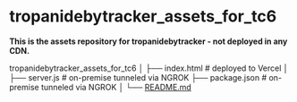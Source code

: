 # tropanidebytracker_assets_for_tc6
**This is the assets repository for tropanidebytracker - not deployed in any CDN.**

tropanidebytracker_assets_for_tc6
│
├── index.html       # deployed to Vercel
│
├── server.js        # on-premise tunneled via NGROK
├── package.json     # on-premise tunneled via NGROK
│
└── [README.md](https://github.com/aeronje/tropanidebytracker/blob/main/README.md)


